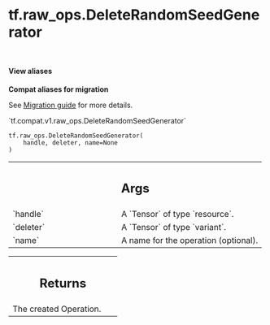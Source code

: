<div itemscope itemtype="http://developers.google.com/ReferenceObject">
<meta itemprop="name" content="tf.raw_ops.DeleteRandomSeedGenerator" />
<meta itemprop="path" content="Stable" />
</div>

# tf.raw_ops.DeleteRandomSeedGenerator

<!-- Insert buttons and diff -->

<table class="tfo-notebook-buttons tfo-api nocontent" align="left">

</table>





<section class="expandable">
  <h4 class="showalways">View aliases</h4>
  <p>
<b>Compat aliases for migration</b>
<p>See
<a href="https://www.tensorflow.org/guide/migrate">Migration guide</a> for
more details.</p>
<p>`tf.compat.v1.raw_ops.DeleteRandomSeedGenerator`</p>
</p>
</section>

<pre class="devsite-click-to-copy prettyprint lang-py tfo-signature-link">
<code>tf.raw_ops.DeleteRandomSeedGenerator(
    handle, deleter, name=None
)
</code></pre>



<!-- Placeholder for "Used in" -->


<!-- Tabular view -->
 <table class="responsive fixed orange">
<colgroup><col width="214px"><col></colgroup>
<tr><th colspan="2"><h2 class="add-link">Args</h2></th></tr>

<tr>
<td>
`handle`
</td>
<td>
A `Tensor` of type `resource`.
</td>
</tr><tr>
<td>
`deleter`
</td>
<td>
A `Tensor` of type `variant`.
</td>
</tr><tr>
<td>
`name`
</td>
<td>
A name for the operation (optional).
</td>
</tr>
</table>



<!-- Tabular view -->
 <table class="responsive fixed orange">
<colgroup><col width="214px"><col></colgroup>
<tr><th colspan="2"><h2 class="add-link">Returns</h2></th></tr>
<tr class="alt">
<td colspan="2">
The created Operation.
</td>
</tr>

</table>

